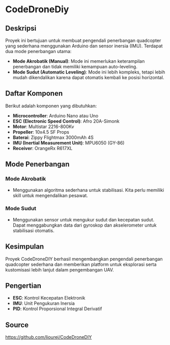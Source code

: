# CodeDroneDiy

## Deskripsi
Proyek ini bertujuan untuk membuat pengendali penerbangan quadcopter yang sederhana menggunakan Arduino dan sensor inersia (IMU). Terdapat dua mode penerbangan utama:
- **Mode Akrobatik (Manual)**: Mode ini memerlukan keterampilan penerbangan dan tidak memiliki kemampuan auto-leveling.
- **Mode Sudut (Automatic Leveling)**: Mode ini lebih kompleks, tetapi lebih mudah dikendalikan karena dapat otomatis kembali ke posisi horizontal.

## Daftar Komponen
Berikut adalah komponen yang dibutuhkan:
- **Microcontroller**: Arduino Nano atau Uno
- **ESC (Electronic Speed Control)**: Afro 20A-Simonk
- **Motor**: Multistar 2216-800Kv
- **Propeller**: 10x4.5 SF Props
- **Baterai**: Zippy Flightmax 3000mAh 4S
- **IMU (Inertial Measurement Unit)**: MPU6050 (GY-86)
- **Receiver**: OrangeRx R617XL


## Mode Penerbangan
### Mode Akrobatik
- Menggunakan algoritma sederhana untuk stabilisasi. Kita perlu memiliki skill untuk mengendalikan pesawat.

### Mode Sudut
- Menggunakan sensor untuk mengukur sudut dan kecepatan sudut. Dapat menggabungkan data dari gyroskop dan akselerometer untuk stabilisasi otomatis.


## Kesimpulan
Proyek CodeDroneDIY berhasil mengembangkan pengendali penerbangan quadcopter sederhana dan memberikan platform untuk eksplorasi serta kustomisasi lebih lanjut dalam pengembangan UAV.


## Pengertian
- **ESC**: Kontrol Kecepatan Elektronik
- **IMU**: Unit Pengukuran Inersia
- **PID**: Kontrol Proporsional Integral Derivatif


## Source
https://github.com/liourej/CodeDroneDIY

